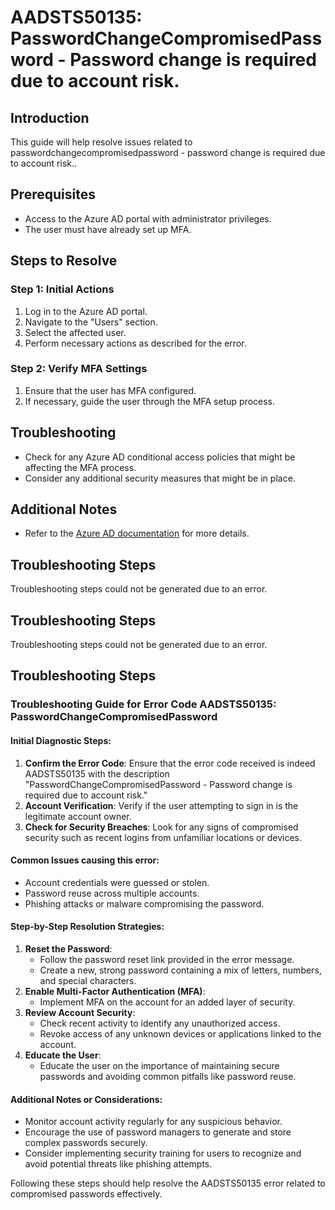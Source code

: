 # AADSTS50135: PasswordChangeCompromisedPassword - Password change is required due to account risk.

## Introduction

This guide will help resolve issues related to
passwordchangecompromisedpassword - password change is required due to account
risk..

## Prerequisites

* Access to the Azure AD portal with administrator privileges.
* The user must have already set up MFA.

## Steps to Resolve

### Step 1: Initial Actions

1. Log in to the Azure AD portal.
2. Navigate to the "Users" section.
3. Select the affected user.
4. Perform necessary actions as described for the error.

### Step 2: Verify MFA Settings

1. Ensure that the user has MFA configured.
2. If necessary, guide the user through the MFA setup process.

## Troubleshooting

* Check for any Azure AD conditional access policies that might be affecting the
  MFA process.
* Consider any additional security measures that might be in place.

## Additional Notes

* Refer to the
  [Azure AD documentation](https://learn.microsoft.com/en-us/azure/active-directory/)
  for more details.

## Troubleshooting Steps

Troubleshooting steps could not be generated due to an error.

## Troubleshooting Steps

Troubleshooting steps could not be generated due to an error.

## Troubleshooting Steps

### Troubleshooting Guide for Error Code AADSTS50135: PasswordChangeCompromisedPassword

#### Initial Diagnostic Steps:

1. **Confirm the Error Code**: Ensure that the error code received is indeed
   AADSTS50135 with the description "PasswordChangeCompromisedPassword -
   Password change is required due to account risk."
2. **Account Verification**: Verify if the user attempting to sign in is the
   legitimate account owner.
3. **Check for Security Breaches**: Look for any signs of compromised security
   such as recent logins from unfamiliar locations or devices.

#### Common Issues causing this error:

* Account credentials were guessed or stolen.
* Password reuse across multiple accounts.
* Phishing attacks or malware compromising the password.

#### Step-by-Step Resolution Strategies:

1. **Reset the Password**:
   * Follow the password reset link provided in the error message.
   * Create a new, strong password containing a mix of letters, numbers, and
     special characters.
2. **Enable Multi-Factor Authentication (MFA)**:
   * Implement MFA on the account for an added layer of security.
3. **Review Account Security**:
   * Check recent activity to identify any unauthorized access.
   * Revoke access of any unknown devices or applications linked to the account.
4. **Educate the User**:
   * Educate the user on the importance of maintaining secure passwords and
     avoiding common pitfalls like password reuse.

#### Additional Notes or Considerations:

* Monitor account activity regularly for any suspicious behavior.
* Encourage the use of password managers to generate and store complex passwords
  securely.
* Consider implementing security training for users to recognize and avoid
  potential threats like phishing attempts.

Following these steps should help resolve the AADSTS50135 error related to
compromised passwords effectively.
